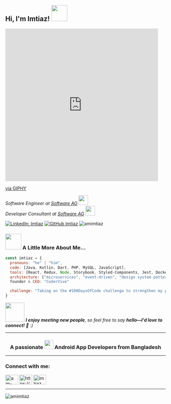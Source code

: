 <!--![imtiaz](https://github.com/amimtiaz/amimtiaz/assets/134070730/622c282a-b473-4332-8263-15ea2974a0de)-->
<h2>Hi, I'm Imtiaz! <img src="https://giphy.com/stickers/PLCnext-transparent-IeRdg7gLkfK1ly2mFU" width="50"></h2>

<iframe src="https://giphy.com/embed/3og0IttFpv7VPw5ZV6" width="480" height="480" style="" frameBorder="0" class="giphy-embed" allowFullScreen></iframe><p><a href="https://giphy.com/stickers/imoji-cats-3og0IttFpv7VPw5ZV6">via GIPHY</a></p>



<p>
  <em>
    Software Engineer at <a href="https://www.softwareag.com/en_corporate.html">Software AG</a>
    <img src="https://media.giphy.com/media/fYSnHlufseco8Fh93Z/giphy.gif" width="30"><br>
    Developer Consultant at <a href="https://www.softwareag.com/en_corporate.html">Software AG</a>
    <img src="https://media.giphy.com/media/WUlplcMpOCEmTGBtBW/giphy.gif" width="30">
  </em>
</p>

[![LinkedIn: Imtiaz](https://img.shields.io/badge/-amimtiaz-blue?style=flat-square&logo=Linkedin&logoColor=white&link=https://www.linkedin.com/in/am-imtiaz/)](https://www.linkedin.com/in/am-imtiaz/)
[![GitHub Imtiaz](https://img.shields.io/github/followers/amimtiaz?label=follow&style=social)](https://github.com/amimtiaz)
<img src="https://komarev.com/ghpvc/?username=amimtiaz&label=Profile%20views&color=0e75b6&style=flat" alt="amimtiaz" />

### <img src="https://media.giphy.com/media/VgCDAzcKvsR6OM0uWg/giphy.gif" width="50"> A Little More About Me...

```javascript
const imtiaz = {
  pronouns: "he" | "him",
  code: [Java, Kotlin, Dart, PHP, MySQL, JavaScript],
  tools: [React, Redux, Node, Storybook, Styled-Components, Jest, Docker],
  architecture: ["microservices", "event-driven", "design system pattern"],
  founder & CEO: "CoderVive"

  challenge: "Taking on the #100DaysOfCode challenge to strengthen my proficiency in JavaScript and React development"
}

```

<img src="https://media.giphy.com/media/23D8NR89IoZUC9jgsO/giphy.gif?cid=ecf05e47m5h8jzx8qghx65gbyyr0iu27hz6gfjs8rm6k6t6v&ep=v1_stickers_search&rid=giphy.gif&ct=s" width="60"> <em> <b>I enjoy meeting new people</b>, so feel free to say <b>hello—I'd love to connect!</b> 🙂 :)</em>

---



<h3 align="center">A passionate <img src="https://media.giphy.com/media/1sMGC0XjA1Hk58wppo/giphy.gif?cid=790b76114h6ml6e4opse5msmzdttti6mjo62vnlyr8yoo10i&ep=v1_stickers_search&rid=giphy.gif&ct=s" width="28"> Android App Developers from Bangladesh</h3>

---

<h3 align="left">Connect with me:</h3>
<p align="left">
<a href="https://linkedin.com/in/am-imtiaz" target="blank"><img align="center" src="https://raw.githubusercontent.com/rahuldkjain/github-profile-readme-generator/master/src/images/icons/Social/linked-in-alt.svg" alt="am-imtiaz" height="30" width="40" /></a>
<a href="https://www.facebook.com/abMoImtiaz" target="blank"><img align="center" src="https://raw.githubusercontent.com/rahuldkjain/github-profile-readme-generator/master/src/images/icons/Social/facebook.svg" alt="https://www.facebook.com/abMoImtiaz" height="30" width="40" /></a>
<a href="https://instagram.com/imtiaz_am" target="blank"><img align="center" src="https://raw.githubusercontent.com/rahuldkjain/github-profile-readme-generator/master/src/images/icons/Social/instagram.svg" alt="imtiaz_am" height="30" width="40" /></a>
</p>

---

<p><img align="left" src="https://github-readme-stats.vercel.app/api/top-langs?username=amimtiaz&show_icons=true&locale=en&layout=compact" alt="amimtiaz" /></p>


